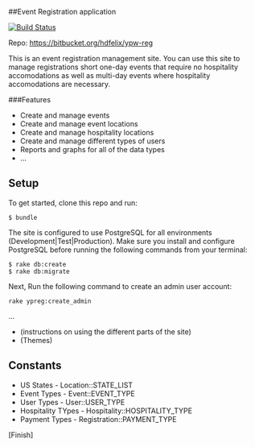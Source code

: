 ##Event Registration application

[![Build Status](https://api.shippable.com/projects/53e3cdb446dac01201c65b20/badge/master)](https://www.shippable.com/projects/53e3cdb446dac01201c65b20)

Repo: https://bitbucket.org/hdfelix/ypw-reg

This is an event registration management site. You can use this site to manage registrations short one-day events that require
no hospitality accomodations as well as multi-day events where hospitality accomodations are necessary.  
   
###Features
* Create and manage events
* Create and manage event locations
* Create and manage hospitality locations
* Create and manage different types of users
* Reports and graphs for all of the data types
* ...

## Setup
To get started, clone this repo and run:
```
$ bundle
```
The site is configured to use PostgreSQL for all environments (Development|Test|Production). Make sure you install and configure PostgreSQL before running the following commands from your terminal:
```
$ rake db:create
$ rake db:migrate
```

Next, Run the following command to create an admin user account:  
```
rake ypreg:create_admin
```
...
* (instructions on using the different parts of the site)
* (Themes)

## Constants
* US States - Location::STATE_LIST
* Event Types - Event::EVENT_TYPE
* User Types - User::USER_TYPE
* Hospitality TYpes - Hospitality::HOSPITALITY_TYPE
* Payment Types - Registration::PAYMENT_TYPE

[Finish]
